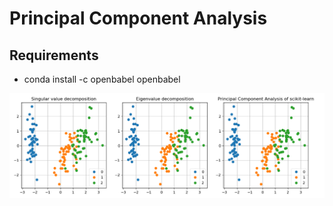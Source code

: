 Principal Component Analysis
============================

Requirements
------------

- conda install -c openbabel openbabel

![result](https://raw.githubusercontent.com/taneishi/pca/master/figure/pca.png)
